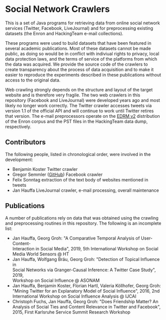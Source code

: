 # Social Network Crawlers

This is a set of Java programs for retrieving data from online social network
services (Twitter, Facebook, LiveJournal) and for preprocessing existing
datasets (the Enron and HackingTeam e-mail collections).

These programs were used to build datasets that have been featured in several
academic publications. Most of these datasets cannot be made public, as doing so
would be in conflict with indiviual rights to privacy, local data protection
laws, and the terms of service of the platforms from which the data was
acquired. We provide the source code of the crawlers to create transparency
about the process of data acquisition and to make it easier to reproduce the
experiments described in these publications without access to the original data.

Web crawling strongly depends on the structure and layout of the target website
and is therefore very fragile. The two web crawlers in this repository (Facebook
and LiveJournal) were developed years ago and most likely no longer work
correctly. The Twitter crawler accesses tweets via version 1.1 of the official
API and will continue to work until Twitter retires that version. The e-mail
preprocessors operate on the
[EDRM v2](https://archive.org/details/edrm.enron.email.data.set.v2.xml)
distribution of the Enron corpus and the PST files in the HackingTeam data dump,
respectively.

## Contributors

The following people, listed in chronological order, were involved in the
development:

* Benjamin Koster
    Twitter crawler
* Gregor Semmler ([GitHub](https://github.com/gregorsemmler))
    Facebook crawler
* Felix Sonntag
    extraction of the text body of websites mentioned in tweets
* Jan Hauffa
    LiveJournal crawler, e-mail processing, overall maintenance

## Publications

A number of publications rely on data that was obtained using the crawling and
preprocessing routines in this repository. The following is an incomplete list:

* Jan Hauffa, Georg Groh: "A Comparative Temporal Analysis of User-Content-  
  Interaction in Social Media", 2019, 5th International Workshop on Social  
  Media World Sensors @ HT
* Jan Hauffa, Wolfgang Bräu, Georg Groh: "Detection of Topical Influence in  
  Social Networks via Granger-Causal Inference: A Twitter Case Study", 2019,  
  Workshop on Social Influence @ ASONAM
* Jan Hauffa, Benjamin Koster, Florian Hartl, Valeria Köllhofer, Georg Groh:  
  "Mining Twitter for an Explanatory Model of Social Influence", 2016, 2nd  
  International Workshop on Social Influence Analysis @ IJCAI
* Christoph Fuchs, Jan Hauffa, Georg Groh: "Does Friendship Matter? An  
  Analysis of Social Ties and Content Relevance in Twitter and Facebook",  
  2015, First Karlsruhe Service Summit Research Workshop
